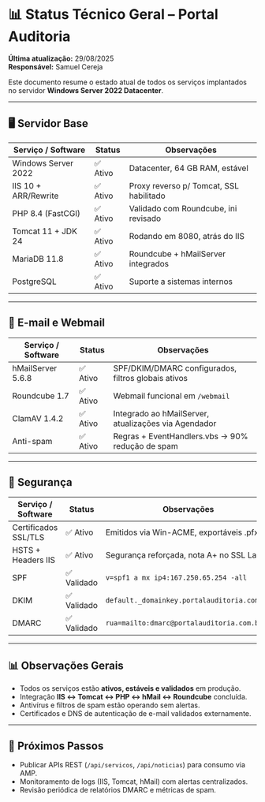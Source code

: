 # 📊 Status Técnico Geral – Portal Auditoria

**Última atualização:** 29/08/2025  
**Responsável:** Samuel Cereja  

Este documento resume o estado atual de todos os serviços implantados no servidor **Windows Server 2022 Datacenter**.

---

## 🖥️ Servidor Base
| Serviço / Software   | Status        | Observações |
|----------------------|---------------|-------------|
| Windows Server 2022  | ✅ Ativo      | Datacenter, 64 GB RAM, estável |
| IIS 10 + ARR/Rewrite | ✅ Ativo      | Proxy reverso p/ Tomcat, SSL habilitado |
| PHP 8.4 (FastCGI)    | ✅ Ativo      | Validado com Roundcube, ini revisado |
| Tomcat 11 + JDK 24   | ✅ Ativo      | Rodando em 8080, atrás do IIS |
| MariaDB 11.8         | ✅ Ativo      | Roundcube + hMailServer integrados |
| PostgreSQL           | ✅ Ativo      | Suporte a sistemas internos |

---

## 📧 E-mail e Webmail
| Serviço / Software | Status         | Observações |
|-------------------|----------------|-------------|
| hMailServer 5.6.8 | ✅ Ativo       | SPF/DKIM/DMARC configurados, filtros globais ativos |
| Roundcube 1.7     | ✅ Ativo       | Webmail funcional em `/webmail` |
| ClamAV 1.4.2      | ✅ Ativo       | Integrado ao hMailServer, atualizações via Agendador |
| Anti-spam         | ✅ Ativo       | Regras + EventHandlers.vbs → 90% redução de spam |

---

## 🔐 Segurança
| Serviço / Software     | Status         | Observações |
|------------------------|----------------|-------------|
| Certificados SSL/TLS   | ✅ Ativo       | Emitidos via Win-ACME, exportáveis .pfx |
| HSTS + Headers IIS     | ✅ Ativo       | Segurança reforçada, nota A+ no SSL Labs |
| SPF                    | ✅ Validado    | `v=spf1 a mx ip4:167.250.65.254 -all` |
| DKIM                   | ✅ Validado    | `default._domainkey.portalauditoria.com.br` |
| DMARC                  | ✅ Validado    | `rua=mailto:dmarc@portalauditoria.com.br` |

---

## 📊 Observações Gerais
- Todos os serviços estão **ativos, estáveis e validados** em produção.  
- Integração **IIS ↔ Tomcat ↔ PHP ↔ hMail ↔ Roundcube** concluída.  
- Antivírus e filtros de spam estão operando sem alertas.  
- Certificados e DNS de autenticação de e-mail validados externamente.  

---

## 🚀 Próximos Passos
- Publicar APIs REST (`/api/servicos`, `/api/noticias`) para consumo via AMP.  
- Monitoramento de logs (IIS, Tomcat, hMail) com alertas centralizados.  
- Revisão periódica de relatórios DMARC e métricas de spam.  
